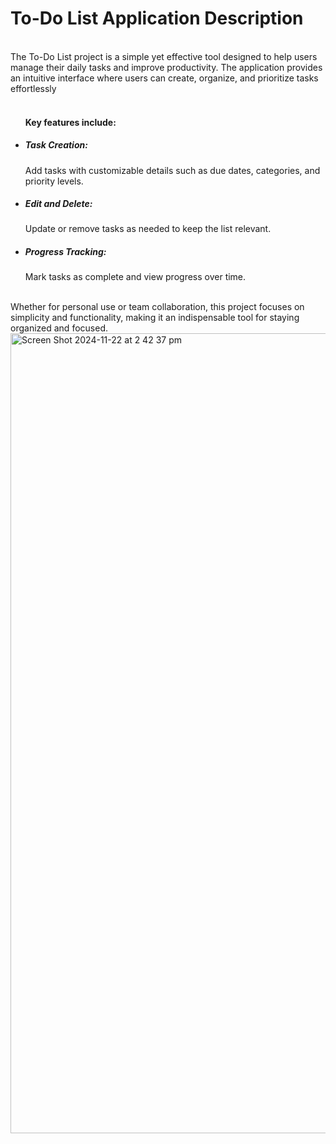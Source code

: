 <h1>To-Do List Application Description</h1>
<br>
The To-Do List project is a simple yet effective tool designed to help users manage their daily tasks and improve productivity. The application provides an intuitive interface where users can create, organize, and prioritize tasks effortlessly
<br>
<br>
<ul> <h4>Key features include:</h4>
  <li> <h5>Task Creation:</h5> Add tasks with customizable details such as due dates, categories, and priority levels.</li>
  <li> <h5>Edit and Delete:</h5> Update or remove tasks as needed to keep the list relevant.</li>
  <li> <h5>Progress Tracking:</h5> Mark tasks as complete and view progress over time.</li>
</ul>
<br>
Whether for personal use or team collaboration, this project focuses on simplicity and functionality, making it an indispensable tool for staying organized and focused.

<img width="1280" alt="Screen Shot 2024-11-22 at 2 42 37 pm" src="https://github.com/user-attachments/assets/4a59f0e7-eb8b-4874-80f1-234693aa4d21">
